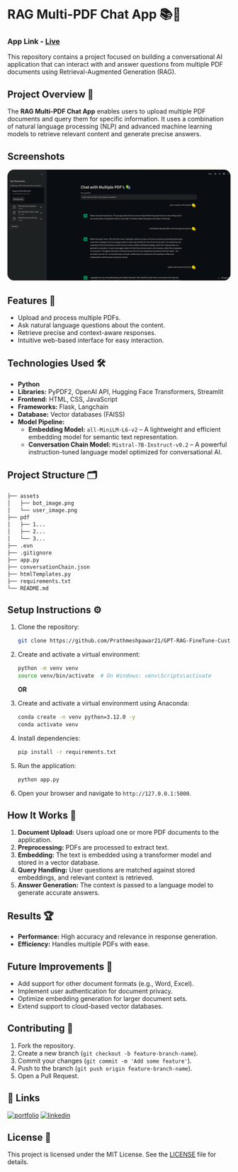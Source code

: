 # RAG Multi-PDF Chat App 📚💬

### App Link - [Live](https://super-chat-pdf.streamlit.app/)

This repository contains a project focused on building a conversational AI application that can interact with and answer questions from multiple PDF documents using Retrieval-Augmented Generation (RAG).

## Project Overview 🌟

The **RAG Multi-PDF Chat App** enables users to upload multiple PDF documents and query them for specific information. It uses a combination of natural language processing (NLP) and advanced machine learning models to retrieve relevant content and generate precise answers.

## Screenshots

![App Screenshot](https://raw.githubusercontent.com/Prathmeshpawar21/Resources/refs/heads/main/SS/ragpdf1-modified.png)

## Features 🎯

- Upload and process multiple PDFs.
- Ask natural language questions about the content.
- Retrieve precise and context-aware responses.
- Intuitive web-based interface for easy interaction.

## Technologies Used 🛠️

- **Python**
- **Libraries:** PyPDF2, OpenAI API, Hugging Face Transformers, Streamlit
- **Frontend:** HTML, CSS, JavaScript
- **Frameworks:** Flask, Langchain
- **Database:** Vector databases (FAISS)
- **Model Pipeline:**  
  - **Embedding Model:** `all-MiniLM-L6-v2` – A lightweight and efficient embedding model for semantic text representation.  
  - **Conversation Chain Model:** `Mistral-7B-Instruct-v0.2` – A powerful instruction-tuned language model optimized for conversational AI.  


## Project Structure 🗂️

```
├── assets
│   ├── bot_image.png
│   └── user_image.png
├── pdf
│   ├── 1...
│   ├── 2...
│   └── 3...
├── .evn
├── .gitignore
├── app.py
├── conversationChain.json
├── htmlTemplates.py
├── requirements.txt
└── README.md
```

## Setup Instructions ⚙️

1. Clone the repository:
   ```bash
   git clone https://github.com/Prathmeshpawar21/GPT-RAG-FineTune-Custom-Model.git
   ```

2. Create and activate a virtual environment:
   ```bash
   python -m venv venv
   source venv/bin/activate  # On Windows: venv\Scripts\activate
   ```
    **OR**

3. Create and activate a virtual environment using Anaconda:
   ```bash
   conda create -n venv python=3.12.0 -y
   conda activate venv 
   ```

4. Install dependencies:
   ```bash
   pip install -r requirements.txt
   ```

5. Run the application:
   ```bash
   python app.py
   ```

6. Open your browser and navigate to `http://127.0.0.1:5000`.

## How It Works 🧠

1. **Document Upload:** Users upload one or more PDF documents to the application.
2. **Preprocessing:** PDFs are processed to extract text.
3. **Embedding:** The text is embedded using a transformer model and stored in a vector database.
4. **Query Handling:** User questions are matched against stored embeddings, and relevant context is retrieved.
5. **Answer Generation:** The context is passed to a language model to generate accurate answers.

## Results 🏆

- **Performance:** High accuracy and relevance in response generation.
- **Efficiency:** Handles multiple PDFs with ease.

## Future Improvements 🚀

- Add support for other document formats (e.g., Word, Excel).
- Implement user authentication for document privacy.
- Optimize embedding generation for larger document sets.
- Extend support to cloud-based vector databases.

## Contributing 🤝

1. Fork the repository.
2. Create a new branch (`git checkout -b feature-branch-name`).
3. Commit your changes (`git commit -m 'Add some feature'`).
4. Push to the branch (`git push origin feature-branch-name`).
5. Open a Pull Request.

## 🔗 Links

[![portfolio](https://img.shields.io/badge/my_portfolio-000?style=for-the-badge&logo=ko-fi&logoColor=white)](https://prathameshpawar-mu.vercel.app/)
[![linkedin](https://img.shields.io/badge/linkedin-0A66C2?style=for-the-badge&logo=linkedin&logoColor=white)](https://www.linkedin.com/in/prathameshpawar21/)
## License 📜

This project is licensed under the MIT License. See the [LICENSE](LICENSE) file for details.
